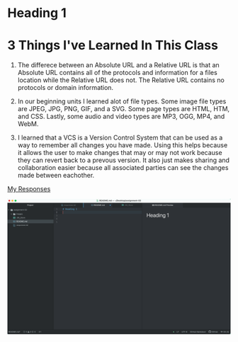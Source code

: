 # Heading 1

# 3 Things I've Learned In This Class
1. The differece between an Absolute URL and a Relative URL is that an Absolute URL contains all of the protocols and information for a files location while the Relative URL does not. The Relative URL contains no protocols or domain information.

2. In our beginning units I learned alot of file types. Some image file types are JPEG, JPG, PNG, GIF, and a SVG. Some page types are HTML, HTM, and CSS. Lastly, some audio and video types are MP3, OGG, MP4, and WebM.

3. I learned that a VCS is a Version Control System that can be used as a way to remember all changes you have made. Using this helps because it allows the user to make changes that may or may not work because they can revert back to a prevous version. It also just makes sharing and collaboration easier because all associated parties can see the changes made between eachother.

[My Responses](./responses.txt)

![Screenshot](./images/screenshot.png)
